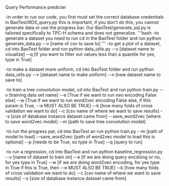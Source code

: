 Query Performance predicter

-in order to run our code, you first must set the correct database credentials in BaoTest/RDS_query.py this is important, if you don't do this, you cannot generate data or use the progress bar. Our BaoTest/generate_sql.py is tailored specifically to TPC-H schema and does not generalize.
'''bash
-to generate a dataset you need to run cd in the BaoTest folder and run python generate_data.py --v [name of csv to save to]
'''
-to get a plot of a dataset, cd into BaoTest folder and run python data_utils.py --v [dataset name to visualize] --q [if you want to filter out values less than a quantile for yes, type in True] 

-to make a dataset more uniform, cd into BaoTest folder and run python data_utils.py --v [dataset name to make uniform] --n [new dataset name to save to]

-to train a tree convolution model, cd into BaoTest and run python train.py --v [training data set name] --e [True if we want to run neo encoding False else] --w [True if we want to run word2vec encoding False else, if this param is True, --e MUST ALSO BE TRUE] --k [how many folds of cross validation we want to do] --c [csv name of where we want to save results] --s [size of database instance dataset came from] --save_word2vec [where to save word2vec model] --m [path to save tree convolution model] 

-to run the progress par, cd into BaoTest an run python train.py --m [path of model to load] --save_word2vec [path of word2vec model to load this is optional] --p [needs to be True, so type in True] --q [query to run]

-to run a regression, cd into BaoTest and run python baseline_regression.py --v [name of dataset to train on] --e [if we are doing query encdoing or no, for yes type in True] --w [if we are doing word2vec encoding, for yes type in True if this is True, then --e MUST ALSO BE TRUE] --k [how many folds of cross validation we want to do] --c [csv name of where we want to save results] --s [size of database instance dataset came from]
